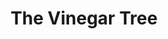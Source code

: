 ---
title: The Vinegar Tree
year: 1932
opening_date: 1932-11-15
closing_date: 
layout: productions
image:
image_caption:
image_credit:
playbill:
category:
Theatre: Theatre Jacksonville
cast:
  Geoffrey Cole: John Salzer
  Winifred Mansfied: Laurine Goffin
  Leone Merrick: Mary Keen
  Augustus Merrick: Ralph M. Anderson
  Louis: Slocum Ball
  Laura Merrick: Winifred Snowden
  Max Lawrence: Winston Fowler
crew:
  Director: Charles F. Hopkins, Jr.
  Props: Mrs. R.R. Killinger
  Scenery: Ronald Kennard
understudies:
orchestra:
external_links:
---